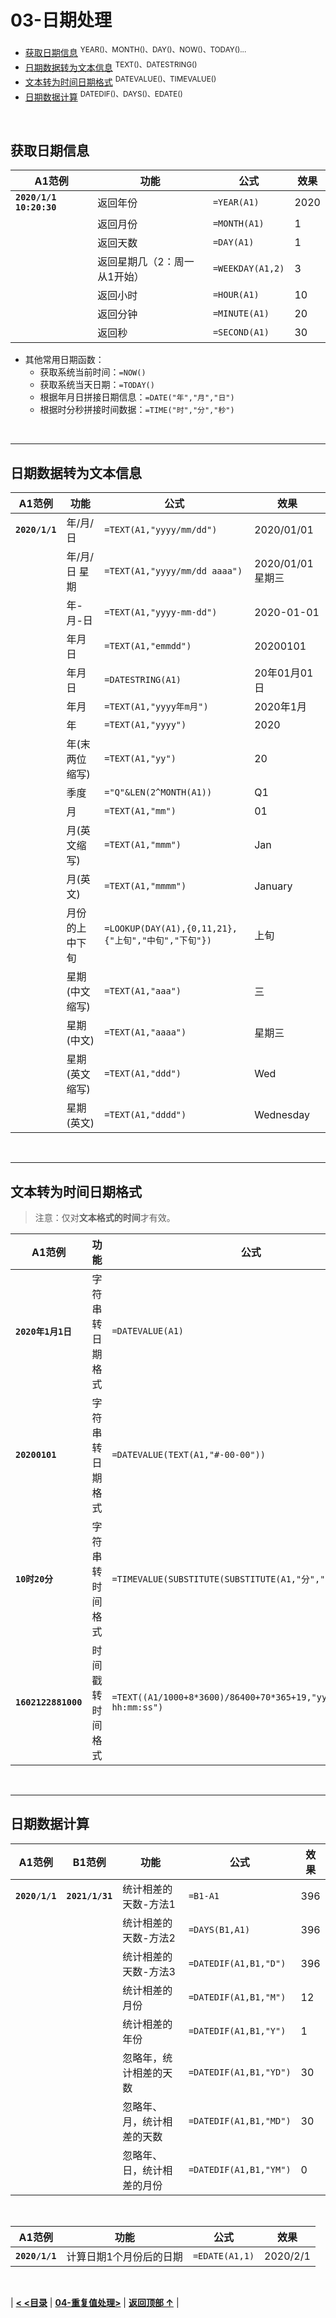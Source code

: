 # 03-日期处理

- [获取日期信息](#获取日期信息)  <sup>YEAR()、MONTH()、DAY()、NOW()、TODAY()...</sup>
- [日期数据转为文本信息](#日期数据转为文本信息)  <sup>TEXT()、DATESTRING()</SUP>
- [文本转为时间日期格式](#文本转为时间日期格式)  <sup>DATEVALUE()、TIMEVALUE()</sup>
- [日期数据计算](#日期数据计算)  <sup>DATEDIF()、DAYS()、EDATE()</sup>

<br/>

## 获取日期信息

| A1范例                  | 功能                         | 公式             | 效果 |
| ----------------------- | ---------------------------- | ---------------- | ---- |
| **`2020/1/1 10:20:30`** | 返回年份                     | `=YEAR(A1)`      | 2020 |
|                         | 返回月份                     | `=MONTH(A1)`     | 1    |
|                         | 返回天数                     | `=DAY(A1)`       | 1    |
|                         | 返回星期几（2：周一从1开始） | `=WEEKDAY(A1,2)` | 3    |
|                         | 返回小时                     | `=HOUR(A1)`      | 10   |
|                         | 返回分钟                     | `=MINUTE(A1)`    | 20   |
|                         | 返回秒                       | `=SECOND(A1)`    | 30   |

- 其他常用日期函数：
  - 获取系统当前时间：`=NOW()`
  - 获取系统当天日期：`=TODAY()`
  - 根据年月日拼接日期信息：`=DATE("年","月","日")`
  - 根据时分秒拼接时间数据：`=TIME("时","分","秒")`

<br/>

------

## 日期数据转为文本信息

| A1范例         | 功能           | 公式                                                | 效果              |
| -------------- | -------------- | --------------------------------------------------- | ----------------- |
| **`2020/1/1`** | 年/月/日       | `=TEXT(A1,"yyyy/mm/dd")`                            | 2020/01/01        |
|                | 年/月/日 星期  | `=TEXT(A1,"yyyy/mm/dd aaaa")`                       | 2020/01/01 星期三 |
|                | 年-月-日       | `=TEXT(A1,"yyyy-mm-dd")`                            | 2020-01-01        |
|                | 年月日         | `=TEXT(A1,"emmdd")`                                 | 20200101          |
|                | 年月日         | `=DATESTRING(A1)`                                   | 20年01月01日      |
|                | 年月           | `=TEXT(A1,"yyyy年m月")`                             | 2020年1月         |
|                | 年             | `=TEXT(A1,"yyyy")`                                  | 2020              |
|                | 年(末两位缩写) | `=TEXT(A1,"yy")`                                    | 20                |
|                | 季度           | `="Q"&LEN(2^MONTH(A1))`                             | Q1                |
|                | 月             | `=TEXT(A1,"mm")`                                    | 01                |
|                | 月(英文缩写)   | `=TEXT(A1,"mmm")`                                   | Jan               |
|                | 月(英文)       | `=TEXT(A1,"mmmm")`                                  | January           |
|                | 月份的上中下旬 | `=LOOKUP(DAY(A1),{0,11,21},{"上旬","中旬","下旬"})` | 上旬              |
|                | 星期(中文缩写) | `=TEXT(A1,"aaa")`                                   | 三                |
|                | 星期(中文)     | `=TEXT(A1,"aaaa")`                                  | 星期三            |
|                | 星期(英文缩写) | `=TEXT(A1,"ddd")`                                   | Wed               |
|                | 星期(英文)     | `=TEXT(A1,"dddd")`                                  | Wednesday         |

<br/>

------

## 文本转为时间日期格式

> 注意：仅对**文本格式的时间**才有效。

| A1范例              | 功能             | 公式                                                         | 效果                |
| ------------------- | ---------------- | ------------------------------------------------------------ | ------------------- |
| **`2020年1月1日`**  | 字符串转日期格式 | `=DATEVALUE(A1)`                                             | 2020/1/1            |
| **`20200101`**      | 字符串转日期格式 | `=DATEVALUE(TEXT(A1,"#-00-00"))`                                   | 2020/1/1            |
| **`10时20分`**      | 字符串转时间格式 | `=TIMEVALUE(SUBSTITUTE(SUBSTITUTE(A1,"分",""),"时",":"))`    | 10:20:00            |
| **`1602122881000`** | 时间戳转时间格式 | `=TEXT((A1/1000+8*3600)/86400+70*365+19,"yyyy-mm-dd hh:mm:ss")` | 2020-10-08 10:08:01 |

<br/>

------

## 日期数据计算

| A1范例         | B1范例          | 功能                       | 公式                   | 效果 |
| -------------- | --------------- | -------------------------- | ---------------------- | ---- |
| **`2020/1/1`** | **`2021/1/31`** | 统计相差的天数-方法1       | `=B1-A1`               | 396  |
|                |                 | 统计相差的天数-方法2       | `=DAYS(B1,A1)`         | 396  |
|                |                 | 统计相差的天数-方法3       | `=DATEDIF(A1,B1,"D")`  | 396  |
|                |                 | 统计相差的月份             | `=DATEDIF(A1,B1,"M")`  | 12   |
|                |                 | 统计相差的年份             | `=DATEDIF(A1,B1,"Y")`  | 1    |
|                |                 | 忽略年，统计相差的天数     | `=DATEDIF(A1,B1,"YD")` | 30   |
|                |                 | 忽略年、月，统计相差的天数 | `=DATEDIF(A1,B1,"MD")` | 30   |
|                |                 | 忽略年、日，统计相差的月份 | `=DATEDIF(A1,B1,"YM")` | 0    |

<br/>

| A1范例         | 功能                    | 公式           | 效果     |
| -------------- | ----------------------- | -------------- | -------- |
| **`2020/1/1`** | 计算日期1个月份后的日期 | `=EDATE(A1,1)` | 2020/2/1 |

<br/>

| [**< <目录**](./README.md) | [**04-重复值处理>**](./04-重复值处理.md) | [**返回顶部 ↑**](#03-日期处理) |
